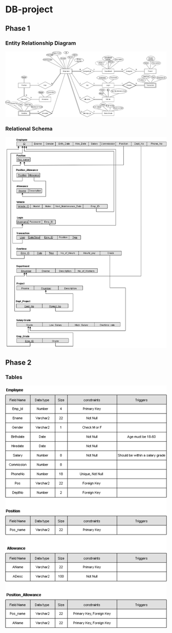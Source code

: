 # DB-project
## Phase 1
### Entity Relationship Diagram
![entity relationship diagram](https://github.com/AhmedElkhashn/DB-project/blob/main/Phase%201/ERD.drawio.png)
### Relational Schema
![relational schema](https://github.com/AhmedElkhashn/DB-project/blob/main/Phase%201/Relational%20Schema.drawio.png)
## Phase 2
### Tables
![Tables](https://github.com/AhmedElkhashn/DB-project/blob/main/Phase%202/Tables.drawio.png)
